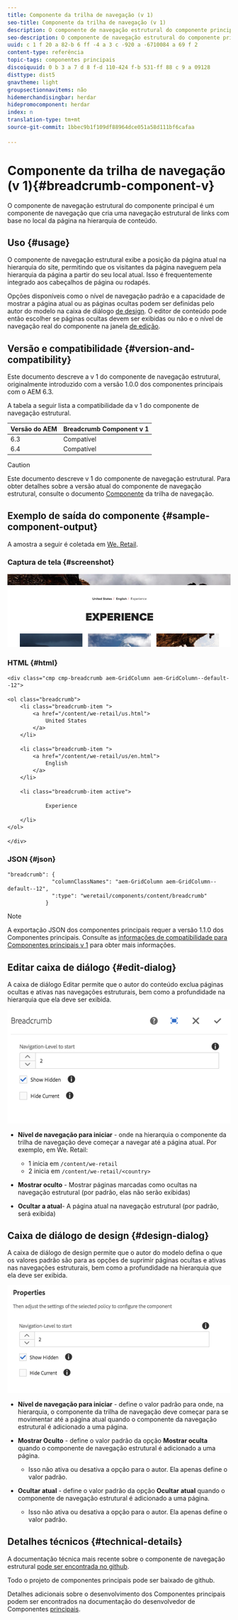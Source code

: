 ```yaml
---
title: Componente da trilha de navegação (v 1)
seo-title: Componente da trilha de navegação (v 1)
description: O componente de navegação estrutural do componente principal é um componente de navegação que cria uma navegação estrutural de links com base no local da página na hierarquia de conteúdo.
seo-description: O componente de navegação estrutural do componente principal do AEM é um componente de navegação que cria uma navegação estrutural de links com base no local da página na hierarquia de conteúdo.
uuid: c 1 f 20 a 82-b 6 ff -4 a 3 c -920 a -6710084 a 69 f 2
content-type: referência
topic-tags: componentes principais
discoiquuid: 0 b 3 a 7 d 8 f-d 110-424 f-b 531-ff 88 c 9 a 09128
disttype: dist5
gnavtheme: light
groupsectionnavitems: não
hidemerchandisingbar: herdar
hidepromocomponent: herdar
index: n
translation-type: tm+mt
source-git-commit: 1bbec9b1f109df88964dce051a58d111bf6cafaa

---
```



# Componente da trilha de navegação (v 1){#breadcrumb-component-v}

O componente de navegação estrutural do componente principal é um componente de navegação que cria uma navegação estrutural de links com base no local da página na hierarquia de conteúdo.

## Uso {#usage}

O componente de navegação estrutural exibe a posição da página atual na hierarquia do site, permitindo que os visitantes da página naveguem pela hierarquia da página a partir do seu local atual. Isso é frequentemente integrado aos cabeçalhos de página ou rodapés.

Opções disponíveis como o nível de navegação padrão e a capacidade de mostrar a página atual ou as páginas ocultas podem ser definidas pelo autor do modelo na caixa de diálogo [de design](breadcrumb-v1.md#main-pars_title_1995166862). O editor de conteúdo pode então escolher se páginas ocultas devem ser exibidas ou não e o nível de navegação real do componente na janela [de edição](breadcrumb-v1.md#main-pars_title).

## Versão e compatibilidade {#version-and-compatibility}

Este documento descreve a v 1 do componente de navegação estrutural, originalmente introduzido com a versão 1.0.0 dos componentes principais com o AEM 6.3.

A tabela a seguir lista a compatibilidade da v 1 do componente de navegação estrutural.

| Versão do AEM | Breadcrumb Component v 1 |
|--- |--- |
| 6.3 | Compatível |
| 6.4 | Compatível |

>[!CAUTION]
>
>Este documento descreve v 1 do componente de navegação estrutural.
>Para obter detalhes sobre a versão atual do componente de navegação estrutural, consulte o documento [Componente](breadcrumb.md) da trilha de navegação.

## Exemplo de saída do componente {#sample-component-output}

A amostra a seguir é coletada em [We. Retail](https://helpx.adobe.com/experience-manager/6-4/sites/developing/using/we-retail.html).

### Captura de tela {#screenshot}

![](assets/chlimage_1-33.png)

### HTML {#html}

```
<div class="cmp cmp-breadcrumb aem-GridColumn aem-GridColumn--default--12">

<ol class="breadcrumb">
    <li class="breadcrumb-item ">
        <a href="/content/we-retail/us.html">
            United States
        </a>
    </li>

    <li class="breadcrumb-item ">
        <a href="/content/we-retail/us/en.html">
            English
        </a>
    </li>

    <li class="breadcrumb-item active">
        
            Experience
        
    </li>
</ol>
 
</div>
```

### JSON {#json}

```
"breadcrumb": {
              "columnClassNames": "aem-GridColumn aem-GridColumn--default--12",
              ":type": "weretail/components/content/breadcrumb"
            }
```

>[!NOTE]
>
>A exportação JSON dos componentes principais requer a versão 1.1.0 dos Componentes principais. Consulte as [informações de compatibilidade para Componentes principais v 1](versions.md#main-pars_title_236368006) para obter mais informações.

## Editar caixa de diálogo {#edit-dialog}

A caixa de diálogo Editar permite que o autor do conteúdo exclua páginas ocultas e ativas nas navegações estruturais, bem como a profundidade na hierarquia que ela deve ser exibida.

![](assets/chlimage_1-34.png)

* **Nível de navegação para iniciar** - onde na hierarquia o componente da trilha de navegação deve começar a navegar até a página atual. Por exemplo, em We. Retail:

   * 1 inicia em `/content/we-retail`
   * 2 inicia em `/content/we-retail/<country>`

* **Mostrar oculto** - Mostrar páginas marcadas como ocultas na navegação estrutural (por padrão, elas não serão exibidas)
* **Ocultar a atual**- A página atual na navegação estrutural (por padrão, será exibida)

## Caixa de diálogo de design {#design-dialog}

A caixa de diálogo de design permite que o autor do modelo defina o que os valores padrão são para as opções de suprimir páginas ocultas e ativas nas navegações estruturais, bem como a profundidade na hierarquia que ela deve ser exibida.

![](assets/chlimage_1-35.png)

* **Nível de navegação para iniciar** - define o valor padrão para onde, na hierarquia, o componente da trilha de navegação deve começar para se movimentar até a página atual quando o componente da navegação estrutural é adicionado a uma página.
* **Mostrar Oculto** - define o valor padrão da opção **Mostrar oculta** quando o componente de navegação estrutural é adicionado a uma página.

   * Isso não ativa ou desativa a opção para o autor. Ela apenas define o valor padrão.

* **Ocultar atual** - define o valor padrão da opção **Ocultar atual** quando o componente de navegação estrutural é adicionado a uma página.

   * Isso não ativa ou desativa a opção para o autor. Ela apenas define o valor padrão.

## Detalhes técnicos {#technical-details}

A documentação técnica mais recente sobre o componente de navegação estrutural [pode ser encontrada no github](https://github.com/adobe/aem-core-wcm-components/tree/master/content/src/content/jcr_root/apps/core/wcm/components/breadcrumb/v1/breadcrumb).

Todo o projeto de componentes principais pode ser baixado de github.

Detalhes adicionais sobre o desenvolvimento dos Componentes principais podem ser encontrados na documentação do desenvolvedor de Componentes [principais](developing.md).
